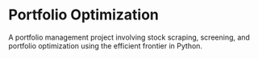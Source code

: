 # Portfolio Optimization
A portfolio management project involving stock scraping, screening, and portfolio optimization using the efficient frontier in Python.  

